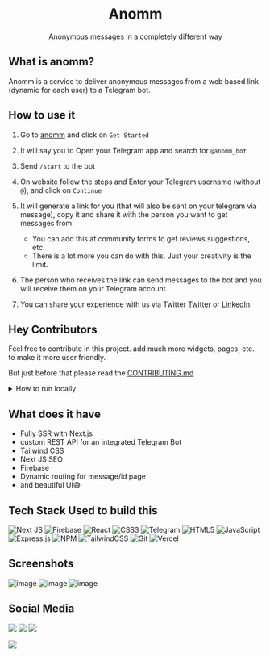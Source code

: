 <div align="center">
<h1>Anomm</h1>
Anonymous messages in a completely different way
</div>

## What is anomm?

Anomm is a service to deliver anonymous messages from a web based link (dynamic for each user) to a Telegram bot.

## How to use it

1. Go to [anomm](https://anomm.pushkaryadav.in) and click on `Get Started`

2. It will say you to Open your Telegram app and search for `@anomm_bot`

3. Send `/start` to the bot

4. On website follow the steps and Enter your Telegram username (without `@`), and click on `Continue`

5. It will generate a link for you (that will also be sent on your telegram via message), copy it and share it with the person you want to get messages from.

   - You can add this at community forms to get reviews,suggestions, etc.
   - There is a lot more you can do with this. Just your creativity is the limit.

6. The person who receives the link can send messages to the bot and you will receive them on your Telegram account.

7. You can share your experience with us via Twitter [Twitter](https://twitter.com/pushkaryadavin) or [LinkedIn](https://www.linkedin.com/in/pushkarydv).

## Hey Contributors

Feel free to contribute in this project. add much more widgets, pages, etc. to make it more user friendly.

But just before that please read the [CONTRIBUTING.md](./CONTRIBUTING.md)

<details><summary>How to run locally</summary>

## Getting Started

You Will need these enviornmental variables in `.env.local` file inside root folder of reposotiory

```bash
NEXT_PUBLIC_apiKey=FIREBASE_KEY
NEXT_PUBLIC_authDomain=FIREBASE_KEY
NEXT_PUBLIC_projectId=FIREBASE_KEY
NEXT_PUBLIC_storageBucket=FIREBASE_KEY
NEXT_PUBLIC_messagingSenderId=FIREBASE_KEY
NEXT_PUBLIC_appId=FIREBASE_KEY
NEXT_PUBLIC_measurementId=FIREBASE_KEY
NEXT_PUBLIC_TELEGRAM_BOT_TOKEN=TELEGRAM_TOKEN
NEXT_PUBLIC_TELEGRAM_CONTACT_ID=TELEGRAM_CONTACT_ME_CHAT_ID
```

starting `7` keys are from firebase project and `8`th key is from telegram bot.
`9`th is your telegram chat id to which you want to receive messages. this is only used in contact me section to deliver messages to me.

First, run the development server:

```bash
npm i
npm run dev
```

Open [http://localhost:3000](http://localhost:3000) with your browser to see the result.

</details>

## What does it have
 - Fully SSR with Next.js
 - custom REST API for an integrated Telegram Bot 
 - Tailwind CSS
 - Next JS SEO
 - Firebase
 - Dynamic routing for message/id page
 - and beautiful UI😅

## Tech Stack Used to build this

![Next JS ](https://img.shields.io/badge/Next-black?logo=next.js&logoColor=white&style=for-the-badge)
![Firebase](https://img.shields.io/badge/Firebase-000.svg?logo=firebase&logoColor=white&style=for-the-badge)
![React](https://img.shields.io/badge/react-%2320232a.svg?logo=react&logoColor=%2361DAFB&style=for-the-badge)
![CSS3](https://img.shields.io/badge/css3-%231572B6.svg?logo=css3&logoColor=white&style=for-the-badge)
![Telegram](https://img.shields.io/badge/Telegram-2CA5E0?style=for-the-badge&logo=telegram&logoColor=white)
![HTML5](https://img.shields.io/badge/html5-%23E34F26.svg?logo=html5&logoColor=white&style=for-the-badge)
![JavaScript](https://img.shields.io/badge/javascript-%23323330.svg?logo=javascript&logoColor=%23F7DF1E&style=for-the-badge)
![Express.js](https://img.shields.io/badge/express.js-%23404d59.svg?logo=express&logoColor=%2361DAFB&style=for-the-badge)
![NPM ](https://img.shields.io/badge/NPM-%23000000.svg?logo=npm&logoColor=white&style=for-the-badge)
![TailwindCSS](https://img.shields.io/badge/tailwindcss-%2338B2AC.svg?logo=tailwind-css&logoColor=white&style=for-the-badge)
![Git](https://img.shields.io/badge/git-%23F05033.svg?logo=git&logoColor=white&style=for-the-badge)
![Vercel](https://img.shields.io/badge/-Vercel-000?style=for-the-badge&logo=vercel)

## Screenshots
![image](https://user-images.githubusercontent.com/96358784/221416059-ba45ad51-7e94-493d-bf1c-c94dc3892316.png)
![image](https://user-images.githubusercontent.com/96358784/221416079-9c57cc36-43a3-4596-a9ef-0b92aea912a6.png)
![image](https://user-images.githubusercontent.com/96358784/221416165-d3bad87d-6e38-42fe-adc2-34aad1814c25.png)

## Social Media

[![](https://img.shields.io/badge/pushkaryadav__-%23E4405F.svg?logo=Instagram&logoColor=white&style=for-the-badge)](https://www.instagram.com/pushkaryadav_/)
[![](https://img.shields.io/badge/pushkarydv-%230077B5.svg?logo=linkedin&logoColor=white&style=for-the-badge)](https://www.linkedin.com/in/pushkarydv)
[![](https://img.shields.io/badge/pushkaryadavin-%231DA1F2.svg?logo=Twitter&logoColor=white&style=for-the-badge)](https://twitter.com/pushkaryadavin)

![](https://visitcount.itsvg.in/api?id=anomm&label=Repo%20Views&color=9&icon=1&pretty=false)
